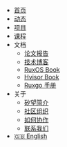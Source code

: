 - [首页](/)
- [动态](/news/)
- [项目](/projects.md)
- [课程](/courses.md)
- 文档
  - [论文报告](/pub.md)
  - [技术博客](https://blog.syswonder.org)
  - [RuxOS Book](https://ruxos.syswonder.org)
  - [Hvisor Book](https://hvisor.syswonder.org)
  - [Ruxgo 手册](https://ruxgo.syswonder.org)
- 关于
  - [矽望简介](/intro.md)
  - [社区组织](/community.md)
  - [如何协作](/contrib.md)
  - [联系我们](/contact.md)
- [:uk: English](/en/)
